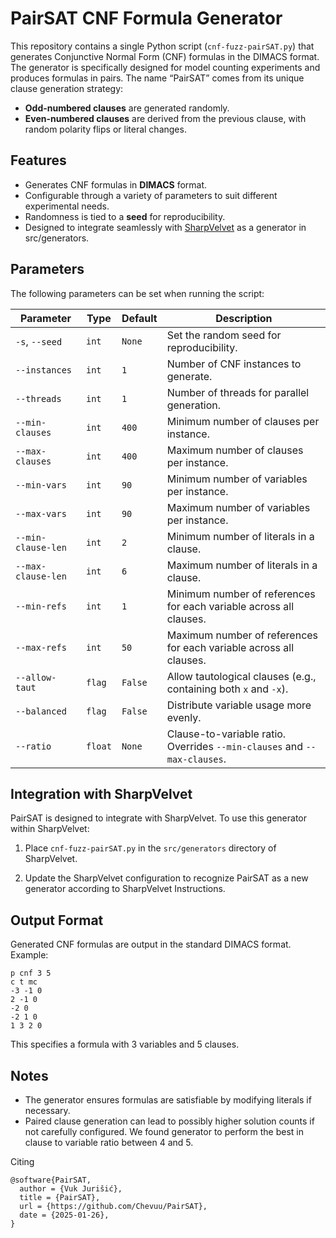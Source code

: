 # PairSAT CNF Formula Generator

This repository contains a single Python script (`cnf-fuzz-pairSAT.py`) that generates Conjunctive Normal Form (CNF) formulas in the DIMACS format. The generator is specifically designed for model counting experiments and produces formulas in pairs. The name “PairSAT” comes from its unique clause generation strategy: 

- **Odd-numbered clauses** are generated randomly.
- **Even-numbered clauses** are derived from the previous clause, with random polarity flips or literal changes.

## Features

- Generates CNF formulas in **DIMACS** format.
- Configurable through a variety of parameters to suit different experimental needs.
- Randomness is tied to a **seed** for reproducibility.
- Designed to integrate seamlessly with [SharpVelvet](https://github.com/meelgroup/SharpVelvet) as a generator in src/generators.

## Parameters

The following parameters can be set when running the script:

| Parameter                | Type     | Default | Description                                                                 |
|--------------------------|----------|---------|-----------------------------------------------------------------------------|
| `-s`, `--seed`           | `int`    | `None`  | Set the random seed for reproducibility.                                    |
| `--instances`            | `int`    | `1`     | Number of CNF instances to generate.                                        |
| `--threads`              | `int`    | `1`     | Number of threads for parallel generation.                                  |
| `--min-clauses`          | `int`    | `400`   | Minimum number of clauses per instance.                                     |
| `--max-clauses`          | `int`    | `400`   | Maximum number of clauses per instance.                                     |
| `--min-vars`             | `int`    | `90`   | Minimum number of variables per instance.                                   |
| `--max-vars`             | `int`    | `90`   | Maximum number of variables per instance.                                   |
| `--min-clause-len`       | `int`    | `2`     | Minimum number of literals in a clause.                                     |
| `--max-clause-len`       | `int`    | `6`     | Maximum number of literals in a clause.                                     |
| `--min-refs`             | `int`    | `1`     | Minimum number of references for each variable across all clauses.          |
| `--max-refs`             | `int`    | `50`    | Maximum number of references for each variable across all clauses.          |
| `--allow-taut`           | `flag`   | `False` | Allow tautological clauses (e.g., containing both `x` and `-x`).            |
| `--balanced`             | `flag`   | `False` | Distribute variable usage more evenly.                                      |
| `--ratio`                | `float`  | `None`  | Clause-to-variable ratio. Overrides `--min-clauses` and `--max-clauses`.    |

## Integration with SharpVelvet

PairSAT is designed to integrate with SharpVelvet. To use this generator within SharpVelvet:

1. Place `cnf-fuzz-pairSAT.py` in the `src/generators` directory of SharpVelvet.

2. Update the SharpVelvet configuration to recognize PairSAT as a new generator according to SharpVelvet Instructions.

## Output Format

Generated CNF formulas are output in the standard DIMACS format. Example:

```
p cnf 3 5
c t mc
-3 -1 0
2 -1 0
-2 0
-2 1 0
1 3 2 0
```

This specifies a formula with 3 variables and 5 clauses.

## Notes
- The generator ensures formulas are satisfiable by modifying literals if necessary.
- Paired clause generation can lead to possibly higher solution counts if not carefully configured. We found generator to perform the best in clause to variable ratio between 4 and 5.

Citing

```
@software{PairSAT,
  author = {Vuk Jurišić},
  title = {PairSAT},
  url = {https://github.com/Chevuu/PairSAT},
  date = {2025-01-26},
}
```
